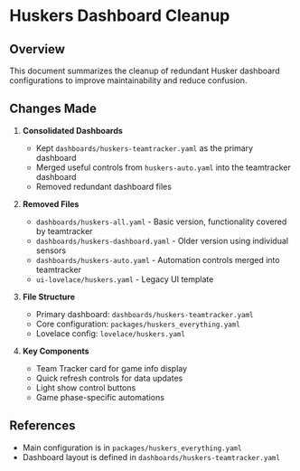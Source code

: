 # Huskers Dashboard Cleanup

## Overview

This document summarizes the cleanup of redundant Husker dashboard configurations to improve maintainability and reduce confusion.

## Changes Made

1. **Consolidated Dashboards**
   - Kept `dashboards/huskers-teamtracker.yaml` as the primary dashboard
   - Merged useful controls from `huskers-auto.yaml` into the teamtracker dashboard
   - Removed redundant dashboard files

2. **Removed Files**
   - `dashboards/huskers-all.yaml` - Basic version, functionality covered by teamtracker
   - `dashboards/huskers-dashboard.yaml` - Older version using individual sensors
   - `dashboards/huskers-auto.yaml` - Automation controls merged into teamtracker
   - `ui-lovelace/huskers.yaml` - Legacy UI template

3. **File Structure**
   - Primary dashboard: `dashboards/huskers-teamtracker.yaml`
   - Core configuration: `packages/huskers_everything.yaml`
   - Lovelace config: `lovelace/huskers.yaml`

4. **Key Components**
   - Team Tracker card for game info display
   - Quick refresh controls for data updates
   - Light show control buttons
   - Game phase-specific automations

## References
- Main configuration is in `packages/huskers_everything.yaml`
- Dashboard layout is defined in `dashboards/huskers-teamtracker.yaml`
